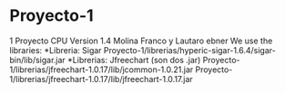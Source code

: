 # Proyecto-1
1 Proyecto CPU 
Version 1.4
Molina Franco y Lautaro ebner
We use the libraries:
*Libreria: Sigar
        Proyecto-1/librerias/hyperic-sigar-1.6.4/sigar-bin/lib/sigar.jar
*Librerias: Jfreechart (son dos .jar)
        Proyecto-1/librerias/jfreechart-1.0.17/lib/jcommon-1.0.21.jar
        Proyecto-1/librerias/jfreechart-1.0.17/lib/jfreechart-1.0.17.jar

